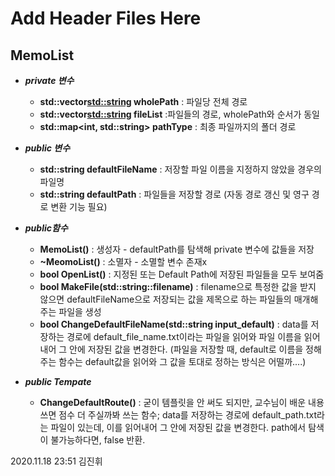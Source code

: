 # Add Header Files Here

## MemoList
* ***private 변수***  
    * **std::vector<std::string> wholePath** : 파일당 전체 경로  
    * **std::vector<std::string> fileList**  :파일들의 경로, wholePath와 순서가 동일
    * **std::map<int, std::string> pathType** : 최종 파일까지의 폴더 경로

* ***public 변수***
    * **std::string defaultFileName** : 저장할 파일 이름을 지정하지 않았을 경우의 파일명
    * **std::string defaultPath** : 파일들을 저장할 경로 (자동 경로 갱신 및 영구 경로 변환 기능 필요)
    
* ***public함수***
    * **MemoList()** : 생성자 - defaultPath를 탐색해 private 변수에 값들을 저장
    * **~MeomoList()** : 소멸자 - 소멸할 변수 존재x
    * **bool OpenList()** : 지정된 또는 Default Path에 저장된 파일들을 모두 보여줌
    * **bool MakeFile(std::string::filename)** : filename으로 특정한 값을 받지 않으면 defaultFileName으로 저장되는 값을 제목으로 하는 파일들의 매개해주는 파일을 생성
    * **bool ChangeDefaultFileName(std::string input_default)** : data를 저장하는 경로에 default_file_name.txt이라는 파일을 읽어와 파일 이름을 읽어내어 그 안에 저장된 값을 변경한다. (파일을 저장할 때, default로 이름을 정해주는 함수는 default값을 읽어와 그 값을 토대로 정하는 방식은 어떨까....)
    
* ***public Tempate***
    * **ChangeDefaultRoute()** : 굳이 템플릿을 안 써도 되지만, 교수님이 배운 내용 쓰면 점수 더 주실까봐 쓰는 함수; data를 저장하는 경로에 default_path.txt라는 파일이 있는데, 이를 읽어내어 그 안에 저장된 값을 변경한다. path에서 탐색이 불가능하다면, false 반환.

2020.11.18 23:51 김진휘

